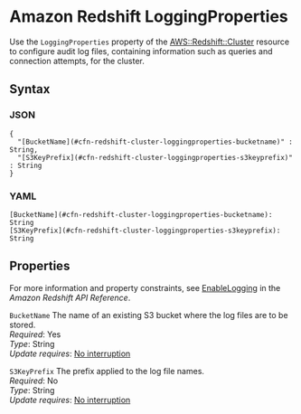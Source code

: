 # Amazon Redshift LoggingProperties<a name="aws-properties-redshift-cluster-loggingproperties"></a>

Use the `LoggingProperties` property of the [AWS::Redshift::Cluster](aws-resource-redshift-cluster.md) resource to configure audit log files, containing information such as queries and connection attempts, for the cluster\. 

## Syntax<a name="aws-properties-redshift-cluster-loggingproperties-syntax"></a>

### JSON<a name="aws-properties-redshift-cluster-loggingproperties-syntax.json"></a>

```
{
  "[BucketName](#cfn-redshift-cluster-loggingproperties-bucketname)" : String,
  "[S3KeyPrefix](#cfn-redshift-cluster-loggingproperties-s3keyprefix)" : String
}
```

### YAML<a name="aws-properties-redshift-cluster-loggingproperties-syntax.yaml"></a>

```
[BucketName](#cfn-redshift-cluster-loggingproperties-bucketname): String
[S3KeyPrefix](#cfn-redshift-cluster-loggingproperties-s3keyprefix): String
```

## Properties<a name="aws-properties-redshift-cluster-loggingproperties-properties"></a>

For more information and property constraints, see [EnableLogging](https://docs.aws.amazon.com/redshift/latest/APIReference/API_EnableLogging.html) in the *Amazon Redshift API Reference*\.

`BucketName`  <a name="cfn-redshift-cluster-loggingproperties-bucketname"></a>
The name of an existing S3 bucket where the log files are to be stored\.  
*Required*: Yes  
*Type*: String  
*Update requires*: [No interruption](using-cfn-updating-stacks-update-behaviors.md#update-no-interrupt)

`S3KeyPrefix`  <a name="cfn-redshift-cluster-loggingproperties-s3keyprefix"></a>
The prefix applied to the log file names\.  
*Required*: No  
*Type*: String  
*Update requires*: [No interruption](using-cfn-updating-stacks-update-behaviors.md#update-no-interrupt)